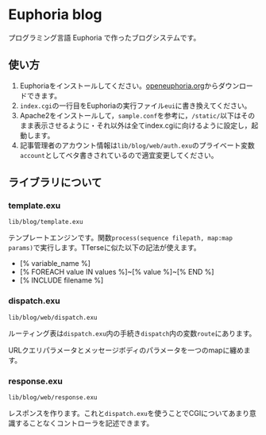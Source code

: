 # Euphoria blog
プログラミング言語 Euphoria で作ったブログシステムです。

## 使い方
1. Euphoriaをインストールしてください。[openeuphoria.org](http://openeuphoria.org/)からダウンロードできます。
2. `index.cgi`の一行目をEuphoriaの実行ファイル`eui`に書き換えてください。
3. Apache2をインストールして，`sample.conf`を参考に，`/static/`以下はそのまま表示させるように・それ以外は全てindex.cgiに向けるように設定し，起動します。
4. 記事管理者のアカウント情報は`lib/blog/web/auth.exu`のプライベート変数`account`としてベタ書きされているので適宜変更してください。

## ライブラリについて
### template.exu
`lib/blog/template.exu`

テンプレートエンジンです。関数`process(sequence filepath, map:map params)`で実行します。TTerseに似た以下の記法が使えます。
- [% variable_name %]
- [% FOREACH value IN values %]~[% value %]~[% END %]
- [% INCLUDE filename %]

### dispatch.exu
`lib/blog/web/dispatch.exu`

ルーティング表は`dispatch.exu`内の手続き`dispatch`内の変数`route`にあります。

URLクエリパラメータとメッセージボディのパラメータを一つのmapに纏めます。

### response.exu
`lib/blog/web/response.exu`

レスポンスを作ります。これと`dispatch.exu`を使うことでCGIについてあまり意識することなくコントローラを記述できます。
